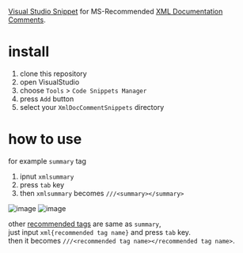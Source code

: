 [Visual Studio Snippet](https://msdn.microsoft.com/en-us/library/ms165392.aspx) for MS-Recommended [XML Documentation Comments](https://msdn.microsoft.com/en-us/library/b2s063f7.aspx).

# install

1. clone this repository
1. open VisualStudio 
1. choose `Tools` > `Code Snippets Manager `
1. press `Add` button 
1. select your `XmlDocCommentSnippets` directory

# how to use

for example `summary` tag

1. ipnut `xmlsummary`
1. press `tab` key
1. then `xmlsummary` becomes `///<summary></summary>`

![image](https://cloud.githubusercontent.com/assets/19371353/25630478/4300a132-2fa8-11e7-8b30-575d55c14eb5.png)
![image](https://cloud.githubusercontent.com/assets/19371353/25630538/7a7e8e6c-2fa8-11e7-9f70-c0f919abbe6d.png)

other [recommended tags](https://msdn.microsoft.com/en-us/library/5ast78ax.aspx) are same as `summary`,  
just input `xml{recommended tag name}` and press `tab` key.  
then it becomes `///<recommended tag name></recommended tag name>`.
